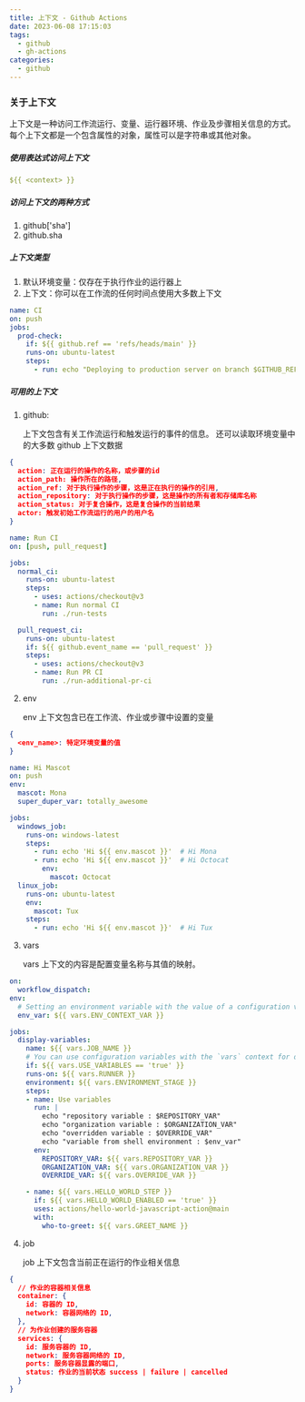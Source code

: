 ```yaml
---
title: 上下文 - Github Actions
date: 2023-06-08 17:15:03
tags:
  - github
  - gh-actions
categories:
  - github
---
```


### 关于上下文

上下文是一种访问工作流运行、变量、运行器环境、作业及步骤相关信息的方式。 每个上下文都是一个包含属性的对象，属性可以是字符串或其他对象。

##### 使用表达式访问上下文

```YAML
${{ <context> }}
```

##### 访问上下文的两种方式

1. github['sha']
2. github.sha

##### 上下文类型

1. 默认环境变量：仅存在于执行作业的运行器上
2. 上下文：你可以在工作流的任何时间点使用大多数上下文

```YAML
name: CI
on: push
jobs:
  prod-check:
    if: ${{ github.ref == 'refs/heads/main' }}
    runs-on: ubuntu-latest
    steps:
      - run: echo "Deploying to production server on branch $GITHUB_REF"
```

##### 可用的上下文

1. github:

   上下文包含有关工作流运行和触发运行的事件的信息。 还可以读取环境变量中的大多数 github 上下文数据

```JSON
{
  action: 正在运行的操作的名称，或步骤的id
  action_path: 操作所在的路径,
  action_ref: 对于执行操作的步骤，这是正在执行的操作的引用,
  action_repository: 对于执行操作的步骤，这是操作的所有者和存储库名称
  action_status: 对于复合操作，这是复合操作的当前结果
  actor: 触发初始工作流运行的用户的用户名
}
```

```YAML
name: Run CI
on: [push, pull_request]

jobs:
  normal_ci:
    runs-on: ubuntu-latest
    steps:
      - uses: actions/checkout@v3
      - name: Run normal CI
        run: ./run-tests

  pull_request_ci:
    runs-on: ubuntu-latest
    if: ${{ github.event_name == 'pull_request' }}
    steps:
      - uses: actions/checkout@v3
      - name: Run PR CI
        run: ./run-additional-pr-ci
```

2. env

   env 上下文包含已在工作流、作业或步骤中设置的变量

```JSON
{
  <env_name>: 特定环境变量的值
}
```

```YAML
name: Hi Mascot
on: push
env:
  mascot: Mona
  super_duper_var: totally_awesome

jobs:
  windows_job:
    runs-on: windows-latest
    steps:
      - run: echo 'Hi ${{ env.mascot }}'  # Hi Mona
      - run: echo 'Hi ${{ env.mascot }}'  # Hi Octocat
        env:
          mascot: Octocat
  linux_job:
    runs-on: ubuntu-latest
    env:
      mascot: Tux
    steps:
      - run: echo 'Hi ${{ env.mascot }}'  # Hi Tux
```

3. vars

   vars 上下文的内容是配置变量名称与其值的映射。

```YAML
on:
  workflow_dispatch:
env:
  # Setting an environment variable with the value of a configuration variable
  env_var: ${{ vars.ENV_CONTEXT_VAR }}

jobs:
  display-variables:
    name: ${{ vars.JOB_NAME }}
    # You can use configuration variables with the `vars` context for dynamic jobs
    if: ${{ vars.USE_VARIABLES == 'true' }}
    runs-on: ${{ vars.RUNNER }}
    environment: ${{ vars.ENVIRONMENT_STAGE }}
    steps:
    - name: Use variables
      run: |
        echo "repository variable : $REPOSITORY_VAR"
        echo "organization variable : $ORGANIZATION_VAR"
        echo "overridden variable : $OVERRIDE_VAR"
        echo "variable from shell environment : $env_var"
      env:
        REPOSITORY_VAR: ${{ vars.REPOSITORY_VAR }}
        ORGANIZATION_VAR: ${{ vars.ORGANIZATION_VAR }}
        OVERRIDE_VAR: ${{ vars.OVERRIDE_VAR }}

    - name: ${{ vars.HELLO_WORLD_STEP }}
      if: ${{ vars.HELLO_WORLD_ENABLED == 'true' }}
      uses: actions/hello-world-javascript-action@main
      with:
        who-to-greet: ${{ vars.GREET_NAME }}
```

4. job

   job 上下文包含当前正在运行的作业相关信息

```JSON
{
  // 作业的容器相关信息
  container: {
    id: 容器的 ID,
    network: 容器网络的 ID,
  },
  // 为作业创建的服务容器
  services: {
    id: 服务容器的 ID,
    network: 服务容器网络的 ID,
    ports: 服务容器显露的端口,
    status: 作业的当前状态 success | failure | cancelled
  }
}
```
